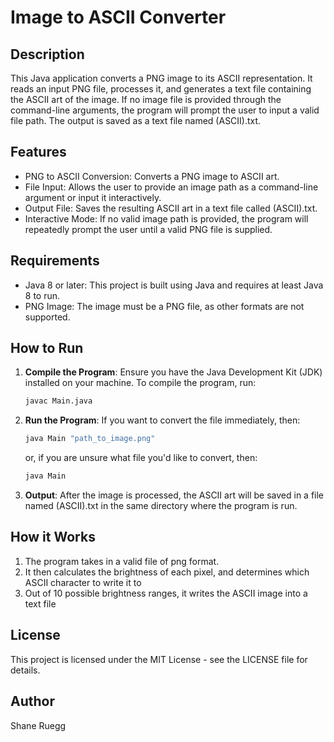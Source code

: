 # Image to ASCII Converter
## Description
This Java application converts a PNG image to its ASCII representation. It reads an input PNG file, processes it, and generates a text file containing the ASCII art of the image. If no image file is provided through the command-line arguments, the program will prompt the user to input a valid file path. The output is saved as a text file named (ASCII).txt.

## Features
- PNG to ASCII Conversion: Converts a PNG image to ASCII art.
- File Input: Allows the user to provide an image path as a command-line argument or input it interactively.
- Output File: Saves the resulting ASCII art in a text file called (ASCII).txt.
- Interactive Mode: If no valid image path is provided, the program will repeatedly prompt the user until a valid PNG file is supplied.

## Requirements
- Java 8 or later: This project is built using Java and requires at least Java 8 to run.
- PNG Image: The image must be a PNG file, as other formats are not supported.

## How to Run

1. **Compile the Program**:
   Ensure you have the Java Development Kit (JDK) installed on your machine. To compile the program, run:
   
   ```bash
   javac Main.java
   ```

2. **Run the Program**:
   If you want to convert the file immediately, then:
   
   ```bash
   java Main "path_to_image.png"
   ```
   or, if you are unsure what file you'd like to convert, then:

   ```bash
   java Main
   ```
3. **Output**:
   After the image is processed, the ASCII art will be saved in a file named (ASCII).txt in the same directory where the program is run.

## How it Works
1. The program takes in a valid file of png format.
2. It then calculates the brightness of each pixel, and determines which ASCII character to write it to
3. Out of 10 possible brightness ranges, it writes the ASCII image into a text file

## License
This project is licensed under the MIT License - see the LICENSE file for details.

## Author
Shane Ruegg

